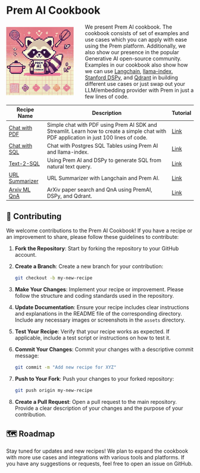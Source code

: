 # Prem AI Cookbook

<div style="display: flex; align-items: center;">
  <div style="flex: 0 0 40%; margin-right: 10px;">
    <img src="./assets/cookbook_main.png" alt="url-summarizer" width="90%">
  </div>
  <div style="flex: 1;">
    <p style="margin: 0;">We present Prem AI cookbook. The cookbook consists of set of examples and use cases which you can apply with ease using the Prem platform. Additionally, we also show our presence in the popular Generative AI open-source community. Examples in our cookbook also show how we can use <a href="https://python.langchain.com/v0.2/docs/integrations/providers/premai/#chat-completions">Langchain</a>, <a href="https://docs.llamaindex.ai/en/stable/examples/llm/premai/">llama-index</a>, <a href="https://dspy-docs.vercel.app/api/language_model_clients/PremAI">Stanford DSPy</a>, and <a href="https://qdrant.tech/documentation/embeddings/premai/">Qdrant</a> in building different use cases or just swap out your LLM/embedding provider with Prem in just a few lines of code.</p>
  </div>
</div>




| Recipe Name                        | Description                                                                                                                             | Tutorial                                      |
| ---------------------------------- | --------------------------------------------------------------------------------------------------------------------------------------- | --------------------------------------------- |
| [Chat with PDF](/chat-with-pdf/)   | Simple chat with PDF using Prem AI SDK and Streamlit. Learn how to create a simple chat with PDF application in just 100 lines of code. | [Link](https://docs.premai.io/chat-with-pdf)  |
| [Chat with SQL](/chat-with-sql/)   | Chat with Postgres SQL Tables using Prem AI and llama-index.                                                                            | [Link](https://docs.premai.io/chat-with-sql)  |
| [Text-2-SQL](/text-2-sql/)         | Using Prem AI and DSPy to generate SQL from natural text query.                                                                         | [Link](https://docs.premai.io/text-2-sql)     |
| [URL Summarizer](/url-summarizer/) | URL Summarizer with Langchain and Prem AI.                                                                                              | [Link](https://docs.premai.io/url-summarizer) |
| [Arxiv ML QnA](/arxiv-ml-qna/)     | ArXiv paper search and QnA using PremAI, DSPy, and Qdrant.                                                                              | [Link](https://docs.premai.io/arxiv-ml-qna)   |

## 🤝 Contributing 

We welcome contributions to the Prem AI Cookbook! If you have a recipe or an improvement to share, please follow these guidelines to contribute:

1. **Fork the Repository**: Start by forking the repository to your GitHub account.

2. **Create a Branch**: Create a new branch for your contribution:
    ```bash
    git checkout -b my-new-recipe
    ```

3. **Make Your Changes**: Implement your recipe or improvement. Please follow the structure and coding standards used in the repository.

4. **Update Documentation**: Ensure your recipe includes clear instructions and explanations in the README file of the corresponding directory. Include any necessary images or screenshots in the `assets` directory.

5. **Test Your Recipe**: Verify that your recipe works as expected. If applicable, include a test script or instructions on how to test it.

6. **Commit Your Changes**: Commit your changes with a descriptive commit message:
    ```bash
    git commit -m "Add new recipe for XYZ"
    ```

7. **Push to Your Fork**: Push your changes to your forked repository:
    ```bash
    git push origin my-new-recipe
    ```

8. **Create a Pull Request**: Open a pull request to the main repository. Provide a clear description of your changes and the purpose of your contribution.

## 🗺️ Roadmap

Stay tuned for updates and new recipes! We plan to expand the cookbook with more use cases and integrations with various tools and platforms. If you have any suggestions or requests, feel free to open an issue on GitHub.